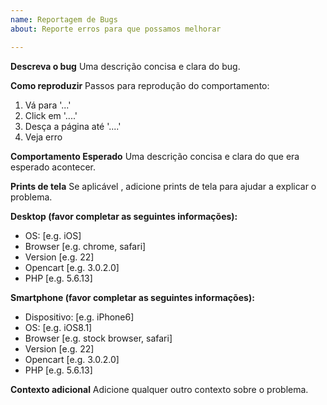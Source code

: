 ```yaml
---
name: Reportagem de Bugs
about: Reporte erros para que possamos melhorar

---
```


**Descreva o bug**
Uma descrição concisa e clara do bug.

**Como reproduzir**
Passos para reprodução do comportamento:
1. Vá para '...'
2. Click em '....'
3. Desça a página até '....'
4. Veja erro

**Comportamento Esperado**
Uma descrição concisa e clara do que era esperado acontecer.

**Prints de tela**
Se aplicável , adicione prints de tela para ajudar a explicar o problema.

**Desktop (favor completar as seguintes  informações):**
 - OS: [e.g. iOS]
 - Browser [e.g. chrome, safari]
 - Version [e.g. 22]
 - Opencart [e.g. 3.0.2.0]
 - PHP [e.g. 5.6.13]

**Smartphone (favor completar as seguintes  informações):**
 - Dispositivo: [e.g. iPhone6]
 - OS: [e.g. iOS8.1]
 - Browser [e.g. stock browser, safari]
 - Version [e.g. 22]
 - Opencart [e.g. 3.0.2.0]
 - PHP [e.g. 5.6.13]

**Contexto adicional**
Adicione qualquer outro contexto sobre o problema.
